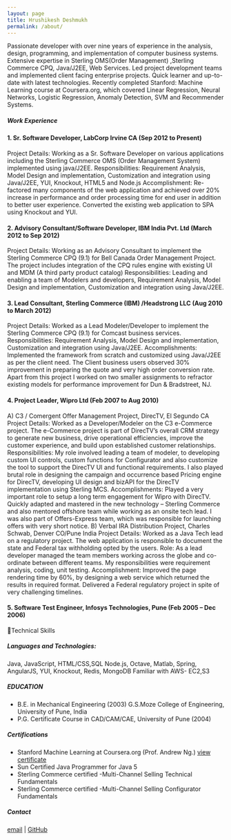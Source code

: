 ```yaml
---
layout: page
title: Hrushikesh Deshmukh
permalink: /about/
---
```

Passionate developer with over nine years of experience in the analysis, design, programming, and implementation of computer business systems. Extensive expertise in Sterling OMS(Order Management) ,Sterling Commerce CPQ, Java/J2EE, Web Services. Led project development teams and implemented client facing enterprise projects.
Quick learner and up-to-date with latest technologies. Recently completed Stanford: Machine Learning course at Coursera.org, which covered Linear Regression, Neural Networks, Logistic Regression, Anomaly Detection, SVM and Recommender Systems.

##### Work Experience

#### 1. Sr. Software Developer, LabCorp Irvine CA 						(Sep 2012 to Present)
Project Details: Working as a Sr. Software Developer on various applications including the Sterling Commerce OMS (Order Management System) implemented using java/J2EE.
Responsibilities: Requirement Analysis, Model Design and implementation, Customization and integration using Java/J2EE, YUI, Knockout, HTML5 and Node.js
Accomplishment:
Re-factored many components of the web application and achieved over 20% increase in performance and order processing time for end user in addition to better user experience.
Converted the existing web application to SPA using Knockout and YUI.

#### 2. Advisory Consultant/Software Developer, IBM India Pvt. Ltd 				(March 2012 to Sep 2012)
Project Details: Working as an Advisory Consultant to implement the Sterling Commerce CPQ (9.1) for Bell Canada Order Management Project. The project includes integration of the CPQ rules engine with existing UI and MDM (A third party product catalog)
Responsibilities: Leading and enabling a team of Modelers and developers, Requirement Analysis, Model Design and implementation, Customization and integration using Java/J2EE.

#### 3. Lead Consultant, Sterling Commerce (IBM) /Headstrong LLC				(Aug 2010 to March 2012)
Project Details: Worked as a Lead Modeler/Developer to implement the Sterling Commerce CPQ (9.1) for Comcast business services. 
Responsibilities: Requirement Analysis, Model Design and implementation, Customization and integration using Java/J2EE.
Accomplishments: Implemented the framework from scratch and customized using Java/J2EE as per the client need. The Client business users observed 30% improvement in preparing the quote and very high order conversion rate. 
Apart from this project I worked on two smaller assignments to refractor existing models for performance improvement for Dun & Bradstreet, NJ.

#### 4. Project Leader, Wipro Ltd								(Feb 2007 to Aug 2010)
A) C3 / Comergent Offer Management Project, DirecTV, El Segundo CA
Project Details: Worked as a Developer/Modeler on the C3 e-Commerce project. The e-Commerce project is part of DirecTV’s overall CRM strategy to generate new business, drive operational efficiencies, improve the customer experience, and build upon established customer relationships.
Responsibilities: My role involved leading a team of modeler, to developing custom UI controls, custom functions for Configurator and also customize the tool to support the DirecTV UI and functional requirements. I also played brutal role in designing the campaign and occurrence based Pricing engine for DirecTV, developing UI design and bizAPI for the DirecTV implementation using Sterling MCS.
Accomplishments: Played a very important role to setup a long term engagement for Wipro with DirecTV. Quickly adapted and mastered in the new technology – Sterling Commerce and also mentored offshore team while working as an onsite tech lead. I was also part of Offers-Express team, which was responsible for launching offers with very short notice.
B) Verbal IRA Distribution Project, Charles Schwab, Denver CO/Pune India
Project Details: Worked as a Java Tech lead on a regulatory project. The web application is responsible to document the state and Federal tax withholding opted by the users.
Role: As a lead developer managed the team members working across the globe and co-ordinate between different teams. My responsibilities were requirement analysis, coding, unit testing.
Accomplishment: Improved the page rendering time by 60%, by designing a web service which returned the results in required format. Delivered a Federal regulatory project in spite of very challenging timelines.

#### 5. Software Test Engineer, Infosys Technologies, Pune				(Feb 2005 – Dec 2006)
Technical Skills

##### Languages and Technologies:
Java, JavaScript, HTML/CSS,SQL
Node.js, Octave, Matlab, Spring, AngularJS, YUI, Knockout, Redis, MongoDB
Familiar with AWS- EC2,S3 

##### EDUCATION

+ B.E. in Mechanical Engineering (2003) G.S.Moze College of Engineering, University of Pune, India
+ P.G. Certificate Course in CAD/CAM/CAE, University of Pune (2004)

##### Certifications

+ Stanford Machine Learning at Coursera.org (Prof. Andrew Ng.) [view certificate](goo.gl/acm78f)
+ Sun Certified Java Programmer for Java 5
+ Sterling Commerce certified -Multi-Channel Selling Technical Fundamentals
+ Sterling Commerce certified -Multi-Channel Selling Configurator Fundamentals

##### Contact
[email](hrushi.deshmukh@gmail.com)  |  [GitHub](github.com/ihrushikesh)
